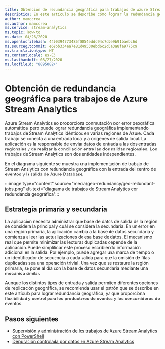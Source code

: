 ```yaml
---
title: Obtención de redundancia geográfica para trabajos de Azure Stream Analytics
description: En este artículo se describe cómo lograr la redundancia geográfica de trabajos de Azure Stream Analytics en lugar de la conmutación por error geográfica.
author: mamccrea
ms.author: mamccrea
ms.service: stream-analytics
ms.topic: how-to
ms.date: 08/26/2020
ms.openlocfilehash: 44b0394773485f8054eddc94c7d7e9b91baebc6d
ms.sourcegitcommit: e69bb334ea7e81d49530ebd6c2d3a3a8fa9775c9
ms.translationtype: HT
ms.contentlocale: es-ES
ms.lasthandoff: 08/27/2020
ms.locfileid: "88950824"
---
```

# <a name="achieve-geo-redundancy-for-azure-stream-analytics-jobs"></a>Obtención de redundancia geográfica para trabajos de Azure Stream Analytics

Azure Stream Analytics no proporciona conmutación por error geográfica automática, pero puede lograr redundancia geográfica implementando trabajos de Stream Analytics idénticos en varias regiones de Azure. Cada trabajo se conecta a una entrada local y a orígenes de salida local. La aplicación es la responsable de enviar datos de entrada a las dos entradas regionales y de realizar la conciliación entre las dos salidas regionales. Los trabajos de Stream Analytics son dos entidades independientes.

En el diagrama siguiente se muestra una implementación de trabajo de Stream Analytics con redundancia geográfica con la entrada del centro de eventos y la salida de Azure Database.

:::image type="content" source="media/geo-redundancy/geo-redundant-jobs.png" alt-text="diagrama de trabajos de Stream Analytics con redundancia geográfica":::

## <a name="primarysecondary-strategy"></a>Estrategia primaria y secundaria

La aplicación necesita administrar qué base de datos de salida de la región se considera la principal y cuál se considera la secundaria. En un error en una región primaria, la aplicación cambia a la base de datos secundaria y comienza a leer las actualizaciones de esa base de datos. El mecanismo real que permite minimizar las lecturas duplicadas depende de la aplicación. Puede simplificar este proceso escribiendo información adicional en la salida. Por ejemplo, puede agregar una marca de tiempo o un identificador de secuencia a cada salida para que la omisión de filas duplicadas sea una operación trivial. Una vez que se restaure la región primaria, se pone al día con la base de datos secundaria mediante una mecánica similar.

Aunque los distintos tipos de entrada y salida permiten diferentes opciones de replicación geográfica, se recomienda usar el patrón que se describe en este artículo para lograr redundancia geográfica, ya que proporciona flexibilidad y control para los productores de eventos y los consumidores de eventos.

## <a name="next-steps"></a>Pasos siguientes

* [Supervisión y administración de los trabajos de Azure Stream Analytics con PowerShell](stream-analytics-monitor-and-manage-jobs-use-powershell.md)
* [Depuración controlada por datos en Azure Stream Analytics](stream-analytics-job-diagram-with-metrics.md)